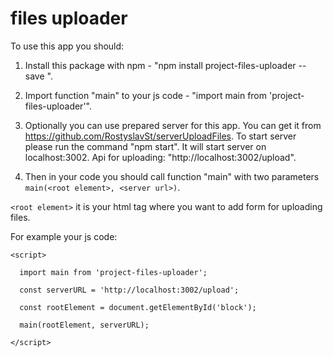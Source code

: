 # files uploader
 To use this app you should:

 1. Install this package with npm - "npm install project-files-uploader --save ".

 2. Import function "main" to your js code - "import main from 'project-files-uploader'".

 3. Optionally you can use prepared server for this app. You can get it from https://github.com/RostyslavSt/serverUploadFiles.
 To start server please run the command "npm start". It will start server on localhost:3002. 
 Api for uploading: "http://localhost:3002/upload".

 4. Then in your code you should call function "main" with two parameters `main(<root element>, <server url>)`.

 `<root element>` it is your html tag where you want to add form for uploading files.
 
 For example your js code:

```
<script>

  import main from 'project-files-uploader';

  const serverURL = 'http://localhost:3002/upload';

  const rootElement = document.getElementById('block');

  main(rootElement, serverURL);

</script>
```

